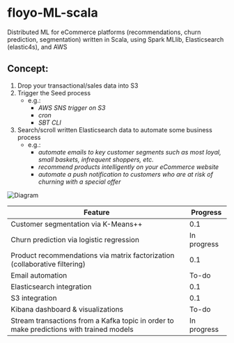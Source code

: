 # floyo-ML-scala
Distributed ML for eCommerce platforms (recommendations, churn prediction, segmentation) written in Scala, using Spark MLlib, Elasticsearch (elastic4s), and AWS

## Concept:
1. Drop your transactional/sales data into S3
2. Trigger the Seed process 
    - e.g.: 
      - *AWS SNS trigger on S3*
      - *cron*
      - *SBT CLI*
3. Search/scroll written Elasticsearch data to automate some business process
    - e.g.:
      - *automate emails to key customer segments such as most loyal, small baskets, infrequent shoppers, etc.*
      - *recommend products intelligently on your eCommerce website*
      - *automate a push notification to customers who are at risk of churning with a special offer*

![Diagram](https://floyalty-ca.s3.ca-central-1.amazonaws.com/floyomlscala-diagram.svg)

| Feature                                                                                 | Progress   |
|-----------------------------------------------------------------------------------------|------------|
| Customer segmentation via K-Means++                                                     | 0.1        |
| Churn prediction via logistic regression                                                | In progress|
| Product recommendations via matrix factorization (collaborative filtering)              | 0.1        |
| Email automation                                                                        | To-do      |
| Elasticsearch integration                                                               | 0.1        |
| S3 integration                                                                          | 0.1        |
| Kibana dashboard & visualizations                                                       | To-do      |
| Stream transactions from a Kafka topic in order to make predictions with trained models | In progress|
